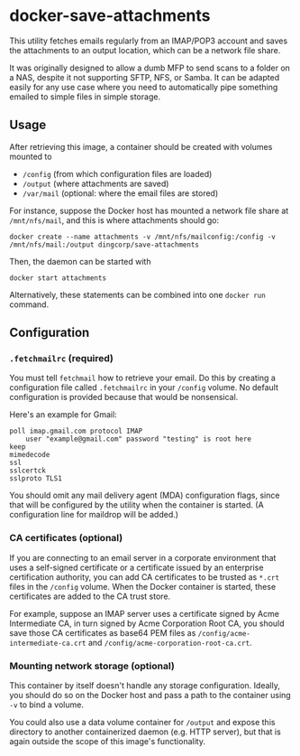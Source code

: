 docker-save-attachments
=======================

This utility fetches emails regularly from an IMAP/POP3 account and saves the attachments to an output location, which can be a network file share.

It was originally designed to allow a dumb MFP to send scans to a folder on a NAS, despite it not supporting SFTP, NFS, or Samba. It can be adapted easily for any use case where you need to automatically pipe something emailed to simple files in simple storage.

## Usage

After retrieving this image, a container should be created with volumes mounted to

- `/config` (from which configuration files are loaded)
- `/output` (where attachments are saved)
- `/var/mail` (optional: where the email files are stored)

For instance, suppose the Docker host has mounted a network file share at `/mnt/nfs/mail`, and this is where attachments should go: 

```
docker create --name attachments -v /mnt/nfs/mailconfig:/config -v /mnt/nfs/mail:/output dingcorp/save-attachments
```

Then, the daemon can be started with

```
docker start attachments
```

Alternatively, these statements can be combined into one `docker run` command.

## Configuration

### `.fetchmailrc` (required)

You must tell `fetchmail` how to retrieve your email. Do this by creating a configuration file called `.fetchmailrc` in your `/config` volume. No default configuration is provided because that would be nonsensical.

Here's an example for Gmail:

```
poll imap.gmail.com protocol IMAP
	user "example@gmail.com" password "testing" is root here
keep
mimedecode
ssl
sslcertck
sslproto TLS1
```

You should omit any mail delivery agent (MDA) configuration flags, since that will be configured by the utility when the container is started. (A configuration line for maildrop will be added.)

### CA certificates (optional)

If you are connecting to an email server in a corporate environment that uses a self-signed certificate or a certificate issued by an enterprise certification authority, you can add CA certificates to be trusted as `*.crt` files in the `/config` volume. When the Docker container is started, these certificates are added to the CA trust store.

For example, suppose an IMAP server uses a certificate signed by Acme Intermediate CA, in turn signed by Acme Corporation Root CA, you should save those CA certificates as base64 PEM files as `/config/acme-intermediate-ca.crt` and `/config/acme-corporation-root-ca.crt`.

### Mounting network storage (optional)

This container by itself doesn't handle any storage configuration. Ideally, you should do so on the Docker host and pass a path to the container using `-v` to bind a volume.

You could also use a data volume container for `/output` and expose this directory to another containerized daemon (e.g. HTTP server), but that is again outside the scope of this image's functionality.
